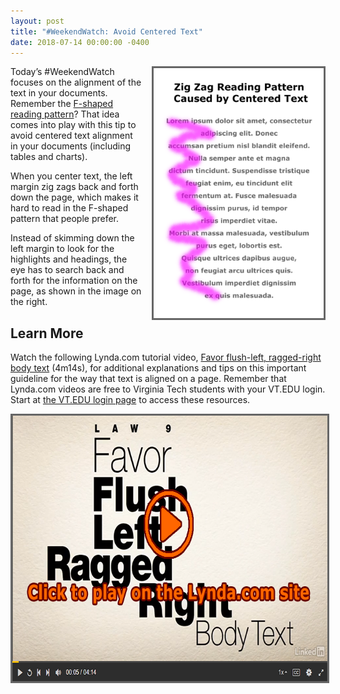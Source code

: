 ```yaml
---
layout: post
title: "#WeekendWatch: Avoid Centered Text"
date: 2018-07-14 00:00:00 -0400
---
```

<p><img src="/wp-content/uploads/center-pattern-696x1024.png" alt="Zig Zag Reading Pattern Caused by Centered Text" style="width: 272px;height: 400px;float:right;border: 3px solid #666;margin-left: 15px;margin-bottom: 15px;" />Today’s #WeekendWatch focuses on the alignment of the text in your documents. Remember the <a href="https://tracigardner.github.io/FShapedReadingPattern/" target="_blank">F-shaped reading pattern</a>? That idea comes into play with this tip to avoid centered text alignment in your documents (including tables and charts).</p>
<p>When you center text, the left margin zig zags back and forth down the page, which makes it hard to read in the F-shaped pattern that people prefer.</p>
<p>Instead of skimming down the left margin to look for the highlights and headings, the eye has to search back and forth for the information on the page, as shown in the image on the right.</p>
<h2>Learn More</h2>
<p>Watch the following Lynda.com tutorial video, <a href="https://www.lynda.com/Design-Page-Layout-tutorials/09-Favor-flush-left-ragged-right-body-text/147012/360835-4.html?org=vt.edu" target="_blank">Favor flush-left, ragged-right body text</a> (4m14s), for additional explanations and tips on this important guideline for the way that text is aligned on a page. Remember that Lynda.com videos are free to Virginia Tech students with your VT.EDU login. Start at <a href="http://lynda.vt.edu/" target="_blank">the VT.EDU login page</a> to access these resources.</p>
<p><a href="https://www.lynda.com/Design-Page-Layout-tutorials/09-Favor-flush-left-ragged-right-body-text/147012/360835-4.html?org=vt.edu" target="_blank"><img src="/wp-content/uploads/flush-right.png" alt="" width="700" height="425" class="alignnone size-full wp-image-4266" style="border: 3px solid #666;" /></a></p>
